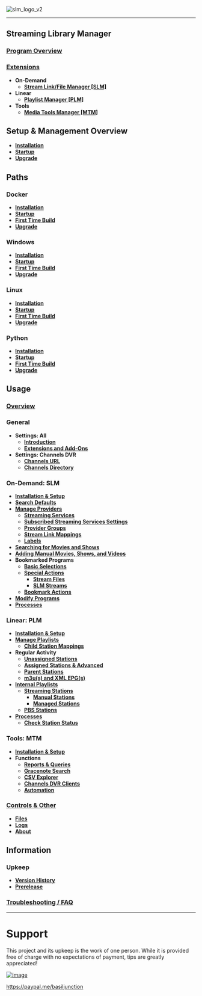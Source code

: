 ![slm_logo_v2](https://github.com/user-attachments/assets/caf56400-1523-4efa-b9be-7306942f9f06)

---
## Streaming Library Manager

### [Program Overview](https://github.com/babsonnexus/stream-link-manager-for-channels/wiki)

### [Extensions](https://github.com/babsonnexus/stream-link-manager-for-channels/wiki/Extensions-%E2%80%90-Overview)
* **On-Demand**
   * **[Stream Link/File Manager [SLM]](https://github.com/babsonnexus/stream-link-manager-for-channels/wiki/Extensions-%E2%80%90-Stream-Link-&-File-Manager-%5BSLM%5D)**
* **Linear**
   * **[Playlist Manager [PLM]](https://github.com/babsonnexus/stream-link-manager-for-channels/wiki/Extensions-%E2%80%90-Playlist-Manager-%5BPLM%5D)**
* **Tools**
   * **[Media Tools Manager [MTM]](https://github.com/babsonnexus/stream-link-manager-for-channels/wiki/Extensions-%E2%80%90-Media-Tools-Manager-%5BMTM%5D)**

## Setup & Management Overview
* **[Installation](https://github.com/babsonnexus/stream-link-manager-for-channels/wiki/Installation-%E2%80%90-Overview)**
* **[Startup](https://github.com/babsonnexus/stream-link-manager-for-channels/wiki/Startup-%E2%80%90-Overview)**
* **[Upgrade](https://github.com/babsonnexus/stream-link-manager-for-channels/wiki/Upgrade-%E2%80%90-Overview)**

## Paths

### Docker
* **[Installation](https://github.com/babsonnexus/stream-link-manager-for-channels/wiki/Installation-%E2%80%90-Docker)**
* **[Startup](https://github.com/babsonnexus/stream-link-manager-for-channels/wiki/Startup-%E2%80%90-Docker)**
* **[First Time Build](https://github.com/babsonnexus/stream-link-manager-for-channels/wiki/First-Time-Build)**
* **[Upgrade](https://github.com/babsonnexus/stream-link-manager-for-channels/wiki/Upgrade-%E2%80%90-Docker)**

### Windows
* **[Installation](https://github.com/babsonnexus/stream-link-manager-for-channels/wiki/Installation-%E2%80%90-Windows)**
* **[Startup](https://github.com/babsonnexus/stream-link-manager-for-channels/wiki/Startup-%E2%80%90-Windows)**
* **[First Time Build](https://github.com/babsonnexus/stream-link-manager-for-channels/wiki/First-Time-Build)**
* **[Upgrade](https://github.com/babsonnexus/stream-link-manager-for-channels/wiki/Upgrade-%E2%80%90-Windows)**

### Linux
* **[Installation](https://github.com/babsonnexus/stream-link-manager-for-channels/wiki/Installation-%E2%80%90-Linux)**
* **[Startup](https://github.com/babsonnexus/stream-link-manager-for-channels/wiki/Startup-%E2%80%90-Linux)**
* **[First Time Build](https://github.com/babsonnexus/stream-link-manager-for-channels/wiki/First-Time-Build)**
* **[Upgrade](https://github.com/babsonnexus/stream-link-manager-for-channels/wiki/Upgrade-%E2%80%90-Linux)**

### Python
* **[Installation](https://github.com/babsonnexus/stream-link-manager-for-channels/wiki/Installation-%E2%80%90-Python)**
* **[Startup](https://github.com/babsonnexus/stream-link-manager-for-channels/wiki/Startup-%E2%80%90-Python)**
* **[First Time Build](https://github.com/babsonnexus/stream-link-manager-for-channels/wiki/First-Time-Build)**
* **[Upgrade](https://github.com/babsonnexus/stream-link-manager-for-channels/wiki/Upgrade-%E2%80%90-Python)**

## Usage

### [Overview](https://github.com/babsonnexus/stream-link-manager-for-channels/wiki/Usage-%E2%80%90-Overview)

### General
* **Settings: All**
   * **[Introduction](https://github.com/babsonnexus/stream-link-manager-for-channels/wiki/Usage-%E2%80%90-General-%E2%80%90-Settings:-Introduction)**
   * **[Extensions and Add-Ons](https://github.com/babsonnexus/stream-link-manager-for-channels/wiki/Usage-%E2%80%90-General-%E2%80%90-Settings:-Extensions-and-Add%E2%80%90Ons)**
* **Settings: Channels DVR**
   * **[Channels URL](https://github.com/babsonnexus/stream-link-manager-for-channels/wiki/Usage-%E2%80%90-General-%E2%80%90-Settings:-Channels-URL)**
   * **[Channels Directory](https://github.com/babsonnexus/stream-link-manager-for-channels/wiki/Usage-%E2%80%90-General-%E2%80%90-Settings:-Channels-Directory)**

### On-Demand: SLM
* **[Installation & Setup](https://github.com/babsonnexus/stream-link-manager-for-channels/wiki/Usage-%E2%80%90-SLM-%E2%80%90-Installation-and-Setup)**
* **[Search Defaults](https://github.com/babsonnexus/stream-link-manager-for-channels/wiki/Usage-%E2%80%90-SLM-%E2%80%90-Settings:-Search-Defaults)**
* **[Manage Providers](https://github.com/babsonnexus/stream-link-manager-for-channels/wiki/Usage-%E2%80%90-SLM-%E2%80%90-Manage-Providers)**
   * **[Streaming Services](https://github.com/babsonnexus/stream-link-manager-for-channels/wiki/Usage-%E2%80%90-SLM-%E2%80%90-Settings:-Streaming-Services)**
   * **[Subscribed Streaming Services Settings](https://github.com/babsonnexus/stream-link-manager-for-channels/wiki/Usage-%E2%80%90-SLM-%E2%80%90-Settings:-Subscribed-Streaming-Services-Settings)**
   * **[Provider Groups](https://github.com/babsonnexus/stream-link-manager-for-channels/wiki/Usage-%E2%80%90-SLM-%E2%80%90-Settings:-Provider-Groups)**
   * **[Stream Link Mappings](https://github.com/babsonnexus/stream-link-manager-for-channels/wiki/Usage-%E2%80%90-SLM-%E2%80%90-Settings:-Stream-Link-Mappings)**
   * **[Labels](https://github.com/babsonnexus/stream-link-manager-for-channels/wiki/Usage-%E2%80%90-SLM-%E2%80%90-Settings:-Labels)**
* **[Searching for Movies and Shows](https://github.com/babsonnexus/stream-link-manager-for-channels/wiki/Usage-%E2%80%90-SLM-%E2%80%90-Searching-for-Movies-and-Shows)**
* **[Adding Manual Movies, Shows, and Videos](https://github.com/babsonnexus/stream-link-manager-for-channels/wiki/Usage-%E2%80%90-SLM-%E2%80%90-Adding-Manual-Movies,-Shows,-and-Videos)**
* **Bookmarked Programs**
   * **[Basic Selections](https://github.com/babsonnexus/stream-link-manager-for-channels/wiki/Usage-%E2%80%90-SLM-%E2%80%90-Bookmarked-Programs-%E2%80%90-Basic-Selections)**
   * **[Special Actions](https://github.com/babsonnexus/stream-link-manager-for-channels/wiki/Usage-%E2%80%90-SLM-%E2%80%90-Bookmarked-Programs-%E2%80%90-Special-Actions)**
      * **[Stream Files](https://github.com/babsonnexus/stream-link-manager-for-channels/wiki/Usage-%E2%80%90-SLM-%E2%80%90-Bookmarked-Programs-%E2%80%90-Special-Actions-%E2%80%90-Stream-Files)**
      * **[SLM Streams](https://github.com/babsonnexus/stream-link-manager-for-channels/wiki/Usage-%E2%80%90-SLM-%E2%80%90-Bookmarked-Programs-%E2%80%90-Special-Actions-%E2%80%90-SLM-Streams)**
   * **[Bookmark Actions](https://github.com/babsonnexus/stream-link-manager-for-channels/wiki/Usage-%E2%80%90-SLM-%E2%80%90-Bookmarked-Programs-%E2%80%90-Bookmark-Actions)**
* **[Modify Programs](https://github.com/babsonnexus/stream-link-manager-for-channels/wiki/Usage-%E2%80%90-SLM-%E2%80%90-Modify-Programs)**
* **[Processes](https://github.com/babsonnexus/stream-link-manager-for-channels/wiki/Usage-%E2%80%90-SLM-%E2%80%90-Processes)**

### Linear: PLM
* **[Installation & Setup](https://github.com/babsonnexus/stream-link-manager-for-channels/wiki/Usage-%E2%80%90-PLM-%E2%80%90-Installation-and-Setup)**
* **[Manage Playlists](https://github.com/babsonnexus/stream-link-manager-for-channels/wiki/Usage-%E2%80%90-PLM-%E2%80%90-Manage-Playlists)**
   * **[Child Station Mappings](https://github.com/babsonnexus/stream-link-manager-for-channels/wiki/Usage-%E2%80%90-PLM-%E2%80%90-Manage-Playlists-%E2%80%90-Child-Station-Mappings)**
* **Regular Activity**
   * **[Unassigned Stations](https://github.com/babsonnexus/stream-link-manager-for-channels/wiki/Usage-%E2%80%90-PLM-%E2%80%90-Regular-Activity-%E2%80%90-Unassigned-Stations)**
   * **[Assigned Stations & Advanced](https://github.com/babsonnexus/stream-link-manager-for-channels/wiki/Usage-%E2%80%90-PLM-%E2%80%90-Regular-Activity-%E2%80%90-Assigned-Stations-&-Advanced)**
   * **[Parent Stations](https://github.com/babsonnexus/stream-link-manager-for-channels/wiki/Usage-%E2%80%90-PLM-%E2%80%90-Regular-Activity-%E2%80%90-Parent-Stations)**
   * **[m3u(s) and XML EPG(s)](https://github.com/babsonnexus/stream-link-manager-for-channels/wiki/Usage-%E2%80%90-PLM-%E2%80%90-Regular-Activity-%E2%80%90-m3u(s)-and-XML-EPG(s))**
* **[Internal Playlists](https://github.com/babsonnexus/stream-link-manager-for-channels/wiki/Usage-%E2%80%90-PLM-%E2%80%90-Internal-Stations)**
   * **[Streaming Stations](https://github.com/babsonnexus/stream-link-manager-for-channels/wiki/Usage-%E2%80%90-PLM-%E2%80%90-Streaming-Stations)**
      * **[Manual Stations](https://github.com/babsonnexus/stream-link-manager-for-channels/wiki/Usage-%E2%80%90-PLM-%E2%80%90-Streaming-Stations-%E2%80%90-Manual-Stations)**
      * **[Managed Stations](https://github.com/babsonnexus/stream-link-manager-for-channels/wiki/Usage-%E2%80%90-PLM-%E2%80%90-Streaming-Stations-%E2%80%90-Managed-Stations)**
   * **[PBS Stations](https://github.com/babsonnexus/stream-link-manager-for-channels/wiki/Usage-%E2%80%90-PLM-%E2%80%90-PBS-Stations)**
* **[Processes](https://github.com/babsonnexus/stream-link-manager-for-channels/wiki/Usage-%E2%80%90-PLM-%E2%80%90-Processes)**
   * **[Check Station Status](https://github.com/babsonnexus/stream-link-manager-for-channels/wiki/Usage-%E2%80%90-PLM-%E2%80%90-Processes-%E2%80%90-Check-Station-Status)**

### Tools: MTM
* **[Installation & Setup](https://github.com/babsonnexus/stream-link-manager-for-channels/wiki/Usage-%E2%80%90-MTM-%E2%80%90-Installation-and-Setup)**
* **Functions**
   * **[Reports & Queries](https://github.com/babsonnexus/stream-link-manager-for-channels/wiki/Usage-%E2%80%90-MTM-%E2%80%90-Reports-&-Queries)**
   * **[Gracenote Search](https://github.com/babsonnexus/stream-link-manager-for-channels/wiki/Usage-%E2%80%90-MTM-%E2%80%90-Gracenote-Search)**
   * **[CSV Explorer](https://github.com/babsonnexus/stream-link-manager-for-channels/wiki/Usage-%E2%80%90-MTM-%E2%80%90-CSV-Explorer)**
   * **[Channels DVR Clients](https://github.com/babsonnexus/stream-link-manager-for-channels/wiki/Usage-%E2%80%90-MTM-%E2%80%90-Channels-DVR-Clients)**
   * **[Automation](https://github.com/babsonnexus/stream-link-manager-for-channels/wiki/Usage-%E2%80%90-MTM-%E2%80%90-Automation)**

### [Controls & Other](https://github.com/babsonnexus/stream-link-manager-for-channels/wiki/Usage-%E2%80%90-Controls-%E2%80%90-Overview)
* **[Files](https://github.com/babsonnexus/stream-link-manager-for-channels/wiki/Usage-%E2%80%90-Controls-%E2%80%90-Files)**
* **[Logs](https://github.com/babsonnexus/stream-link-manager-for-channels/wiki/Usage-%E2%80%90-Controls-%E2%80%90-Logs)**
* **[About](https://github.com/babsonnexus/stream-link-manager-for-channels/wiki/Usage-%E2%80%90-Controls-%E2%80%90-About)**

## Information

### Upkeep
* **[Version History](https://github.com/babsonnexus/stream-link-manager-for-channels/wiki/Version-History)**
* **[Prerelease](https://github.com/babsonnexus/stream-link-manager-for-channels/wiki/Prerelease)**

### [Troubleshooting / FAQ](https://github.com/babsonnexus/stream-link-manager-for-channels/wiki/Troubleshooting-&-FAQ)

---
# Support

This project and its upkeep is the work of one person. While it is provided free of charge with no expectations of payment, tips are greatly appreciated!

[![image](https://github.com/user-attachments/assets/c2c76924-d4b6-4928-b93f-da958a0c7143)](https://paypal.me/basiljunction)

https://paypal.me/basiljunction
